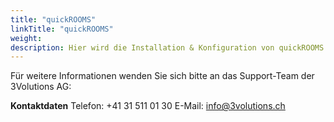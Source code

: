 ```yaml
---
title: "quickROOMS"
linkTitle: "quickROOMS"
weight: 
description: Hier wird die Installation & Konfiguration von quickROOMS dem Rooms Wizard und Outlook Addin erläutert.
---
```


Für weitere Informationen wenden Sie sich bitte an das Support-Team der 3Volutions AG:

__Kontaktdaten__
Telefon: +41 31 511 01 30
E-Mail: info@3volutions.ch

